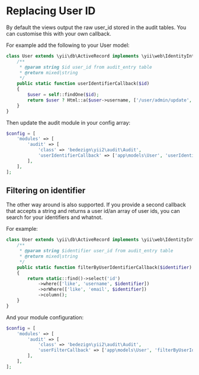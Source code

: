 # Replacing User ID

By default the views output the raw user_id stored in the audit tables.  You can customise this with your own callback.

For example add the following to your User model:

```php
class User extends \yii\db\ActiveRecord implements \yii\web\IdentityInterface
    /**
     * @param string $id user_id from audit_entry table
     * @return mixed|string
     */
    public static function userIdentifierCallback($id)
    {
        $user = self::findOne($id);
        return $user ? Html::a($user->username, ['/user/admin/update', 'id' => $user->id]) : $id;
    }
}
```

Then update the audit module in your config array:

```php
$config = [
    'modules' => [
        'audit' => [
            'class' => 'bedezign\yii2\audit\Audit',
            'userIdentifierCallback' => ['app\models\User', 'userIdentifierCallback'],
        ],
    ],
];
```

## Filtering on identifier

The other way around is also supported. If you provide a second callback that accepts a string and returns a user id/an array of user ids, you can search for your identifiers and whatnot.

For example:

```php
class User extends \yii\db\ActiveRecord implements \yii\web\IdentityInterface
    /**
     * @param string $identifier user_id from audit_entry table
     * @return mixed|string
     */
    public static function filterByUserIdentifierCallback($identifier)
    {
    	return static::find()->select('id')
    		->where(['like', 'username', $identifier])
    		->orWhere(['like', 'email', $identifier])
    		->column();
    }
}
```

And your module configuration:

```php
$config = [
    'modules' => [
        'audit' => [
            'class' => 'bedezign\yii2\audit\Audit',
            'userFilterCallback' => ['app\models\User', 'filterByUserIdentifierCallback'],
        ],
    ],
];
```
